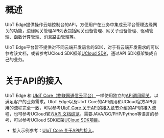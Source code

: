 # 概述

UIoT Edge提供操作云端控制台的API，方便用户在业务中集成云平台管理边缘网关的功能，边缘网关管理API列表包括网关设备管理、网关子设备管理、驱动管理、函数计算管理、消息路由管理等。

UIoT Edge平台暂不提供对不同云端开发语言的SDK，对于有云端开发需求的可以参考该文档，或者参考UCloud SDK框架[UCloud SDK](https://github.com/ucloud?utf8=%E2%9C%93&q=SDK&type=&language=)，通过API SDK框架集成自己的业务。

# 关于API的接入

UIoT Edge 和 [UIoT Core（物联网通信云平台）](https://console.ucloud.cn/uiot)一样使用独立的[API调用网关](https://docs.ucloud.cn/uiot-core/product_introduction/available_region_url#%e5%9f%9f%e5%90%8d%e5%88%97%e8%a1%a8)，以满足客户的业务需求。UIoT Edge以及UIoT Core的API调用和UCloud官方API调用的流程完全一致，可以参考[UIoT Core 关于API的接入章节](https://docs.ucloud.cn/uiot-core/api_guide/api_guidehelp)介绍的API的接入流程，也可参考UCloud官方[API 文档综览](https://docs.ucloud.cn/api/summary/overview)。需要JAVA/GO/PHP/Python等语言的参考，可以参考UCloud SDK框架[UCloud SDK项目](https://github.com/ucloud?utf8=✓&q=SDK&type=&language=)。

- 接入示例参考：[UIoT Core 关于API的接入](https://docs.ucloud.cn/uiot-core/api_guide/api_guidehelp)。